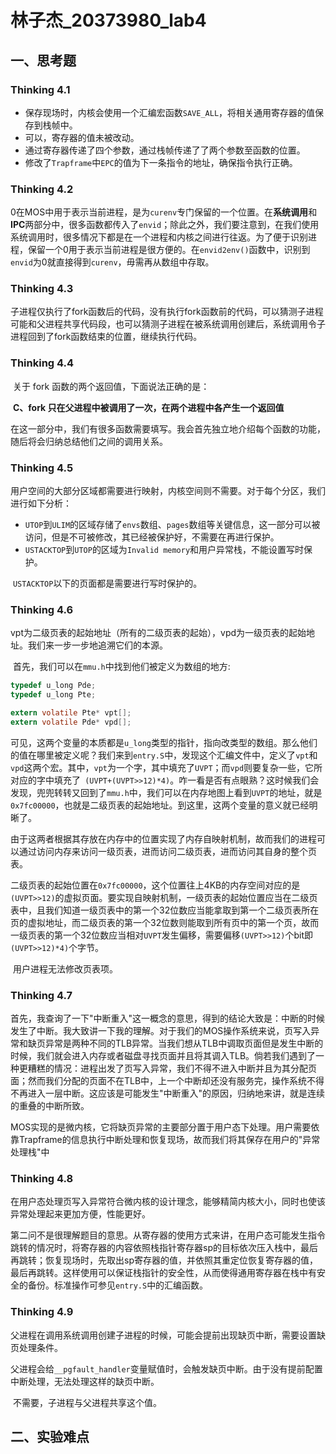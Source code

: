 # 林子杰\_20373980\_lab4

## 一、思考题

### Thinking 4.1

- 保存现场时，内核会使用一个汇编宏函数`SAVE_ALL`，将相关通用寄存器的值保存到栈帧中。
- 可以，寄存器的值未被改动。
- 通过寄存器传递了四个参数，通过栈帧传递了了两个参数至函数的位置。
- 修改了`Trapframe`中`EPC`的值为下一条指令的地址，确保指令执行正确。

### Thinking 4.2

​		0在MOS中用于表示当前进程，是为`curenv`专门保留的一个位置。在**系统调用**和**IPC**两部分中，很多函数都传入了`envid`；除此之外，我们要注意到，在我们使用系统调用时，很多情况下都是在一个进程和内核之间进行往返。为了便于识别进程，保留一个0用于表示当前进程是很方便的。在`envid2env()`函数中，识别到`envid`为0就直接得到`curenv`，毋需再从数组中存取。

### Thinking 4.3

​		子进程仅执行了fork函数后的代码，没有执行fork函数前的代码，可以猜测子进程可能和父进程共享代码段，也可以猜测子进程在被系统调用创建后，系统调用令子进程回到了fork函数结束的位置，继续执行代码。

### Thinking 4.4

​		关于 fork 函数的两个返回值，下面说法正确的是：

​		**C、fork 只在父进程中被调用了一次，在两个进程中各产生一个返回值**

​		在这一部分中，我们有很多函数需要填写。我会首先独立地介绍每个函数的功能，随后将会归纳总结他们之间的调用关系。

### Thinking 4.5

​		用户空间的大部分区域都需要进行映射，内核空间则不需要。对于每个分区，我们进行如下分析：

- `UTOP`到`ULIM`的区域存储了`envs`数组、`pages`数组等关键信息，这一部分可以被访问，但是不可被修改，其已经被保护好，不需要在再进行保护。
- `USTACKTOP`到`UTOP`的区域为`Invalid memory`和用户异常栈，不能设置写时保护。

​		`USTACKTOP`以下的页面都是需要进行写时保护的。

### Thinking 4.6

​		vpt为二级页表的起始地址（所有的二级页表的起始），vpd为一级页表的起始地址。我们来一步一步地追溯它们的本源。

​		首先，我们可以在`mmu.h`中找到他们被定义为数组的地方:

```C
typedef u_long Pde;
typedef u_long Pte;

extern volatile Pte* vpt[];
extern volatile Pde* vpd[];
```

​		可见，这两个变量的本质都是`u_long`类型的指针，指向改类型的数组。那么他们的值在哪里被定义呢？我们来到`entry.S`中，发现这个汇编文件中，定义了`vpt`和`vpd`这两个宏。其中，`vpt`为一个字，其中填充了`UVPT`；而`vpd`则要复杂一些，它所对应的字中填充了` (UVPT+(UVPT>>12)*4)`。咋一看是否有点眼熟？这时候我们会发现，兜兜转转又回到了`mmu.h`中，我们可以在内存地图上看到`UVPT`的地址，就是`0x7fc00000`，也就是二级页表的起始地址。到这里，这两个变量的意义就已经明晰了。

​		由于这两者根据其存放在内存中的位置实现了内存自映射机制，故而我们的进程可以通过访问内存来访问一级页表，进而访问二级页表，进而访问其自身的整个页表。

​		二级页表的起始位置在`0x7fc00000`，这个位置往上4KB的内存空间对应的是`(UVPT>>12)`的虚拟页面。要实现自映射机制，一级页表的起始位置应当在二级页表中，且我们知道一级页表中的第一个32位数应当能拿取到第一个二级页表所在页的虚拟地址，而二级页表的第一个32位数则能取到所有页中的第一个页，故而一级页表的第一个32位数应当相对`UVPT`发生偏移，需要偏移`(UVPT>>12)`个bit即`(UVPT>>12)*4)`个字节。

​		用户进程无法修改页表项。

### Thinking 4.7

​		首先，我查询了一下"中断重入"这一概念的意思，得到的结论大致是：中断的时候发生了中断。我大致讲一下我的理解。对于我们的MOS操作系统来说，页写入异常和缺页异常是两种不同的TLB异常。当我们想从TLB中调取页面但是发生中断的时候，我们就会进入内存或者磁盘寻找页面并且将其调入TLB。倘若我们遇到了一种更糟糕的情况：进程出发了页写入异常，我们不得不进入中断并且为其分配页面；然而我们分配的页面不在TLB中，上一个中断却还没有服务完，操作系统不得不再进入一层中断。这应该是可能发生"中断重入"的原因，归纳地来讲，就是连续的重叠的中断所致。

​		MOS实现的是微内核，它将缺页异常的主要部分置于用户态下处理。用户需要依靠Trapframe的信息执行中断处理和恢复现场，故而我们将其保存在用户的"异常处理栈"中

### Thinking 4.8

​		在用户态处理页写入异常符合微内核的设计理念，能够精简内核大小，同时也使该异常处理起来更加方便，性能更好。

​		第二问不是很理解题目的意思。从寄存器的使用方式来讲，在用户态可能发生指令跳转的情况时，将寄存器的内容依照栈指针寄存器sp的目标依次压入栈中，最后再跳转；恢复现场时，先取出sp寄存器的值，并依照其重定位恢复寄存器的值，最后再跳转。这样使用可以保证栈指针的安全性，从而使得通用寄存器在栈中有安全的备份。标准操作可参见`entry.S`中的汇编函数。

### Thinking 4.9

​		父进程在调用系统调用创建子进程的时候，可能会提前出现缺页中断，需要设置缺页处理条件。

​		父进程会给`__pgfault_handler`变量赋值时，会触发缺页中断。由于没有提前配置中断处理，无法处理这样的缺页中断。

​		不需要，子进程与父进程共享这个值。

## 二、实验难点